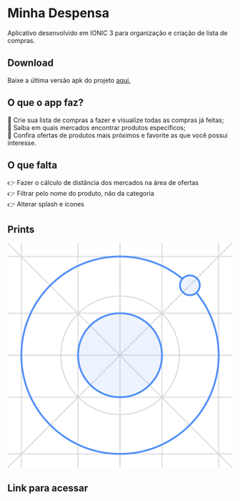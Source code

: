 # Minha Despensa 
Aplicativo desenvolvido em IONIC 3 para organização e criação de lista de compras.

## Download
Baixe a última versão apk do projeto [aqui.](https://raw.githubusercontent.com/ramou1/minha-despensa/main/app-final.apk)

## O que o app faz?
<!-- :herb: <del>Criar modal de Nova Playlist</del> <br /> -->
:memo: Crie sua lista de compras a fazer e visualize todas as compras já feitas; <br />
:memo: Saiba em quais mercados encontrar produtos específicos; <br />
:memo: Confira ofertas de produtos mais próximos e favorite as que você possui interesse.

## O que falta
:point_right: Fazer o cálculo de distância dos mercados na área de ofertas <br />
:point_right: Filtrar pelo nome do produto, não da categoria <br />
:point_right: Alterar splash e ícones


## Prints 
![print](https://raw.githubusercontent.com/ramou1/minha-despensa/master/src/assets/imgs/logo.png)

## Link para acessar